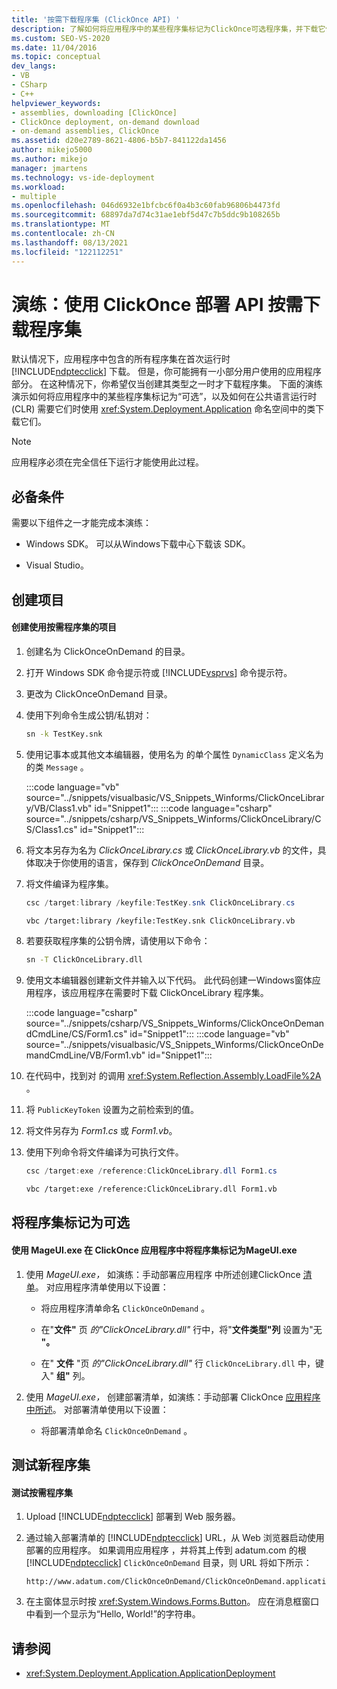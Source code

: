 ```yaml
---
title: '按需下载程序集 (ClickOnce API) '
description: 了解如何将应用程序中的某些程序集标记为ClickOnce可选程序集，并下载它们（当公共语言运行时需要它们时）。
ms.custom: SEO-VS-2020
ms.date: 11/04/2016
ms.topic: conceptual
dev_langs:
- VB
- CSharp
- C++
helpviewer_keywords:
- assemblies, downloading [ClickOnce]
- ClickOnce deployment, on-demand download
- on-demand assemblies, ClickOnce
ms.assetid: d20e2789-8621-4806-b5b7-841122da1456
author: mikejo5000
ms.author: mikejo
manager: jmartens
ms.technology: vs-ide-deployment
ms.workload:
- multiple
ms.openlocfilehash: 046d6932e1bfcbc6f0a4b3c60fab96806b4473fd
ms.sourcegitcommit: 68897da7d74c31ae1ebf5d47c7b5ddc9b108265b
ms.translationtype: MT
ms.contentlocale: zh-CN
ms.lasthandoff: 08/13/2021
ms.locfileid: "122112251"
---
```

# <a name="walkthrough-download-assemblies-on-demand-with-the-clickonce-deployment-api"></a>演练：使用 ClickOnce 部署 API 按需下载程序集
默认情况下，应用程序中包含的所有程序集在首次运行时 [!INCLUDE[ndptecclick](../deployment/includes/ndptecclick_md.md)] 下载。 但是，你可能拥有一小部分用户使用的应用程序部分。 在这种情况下，你希望仅当创建其类型之一时才下载程序集。 下面的演练演示如何将应用程序中的某些程序集标记为“可选”，以及如何在公共语言运行时 (CLR) 需要它们时使用 <xref:System.Deployment.Application> 命名空间中的类下载它们。

> [!NOTE]
> 应用程序必须在完全信任下运行才能使用此过程。

## <a name="prerequisites"></a>必备条件
 需要以下组件之一才能完成本演练：

- Windows SDK。 可以从Windows下载中心下载该 SDK。

- Visual Studio。

## <a name="create-the-projects"></a>创建项目

#### <a name="to-create-a-project-that-uses-an-on-demand-assembly"></a>创建使用按需程序集的项目

1. 创建名为 ClickOnceOnDemand 的目录。

2. 打开 Windows SDK 命令提示符或 [!INCLUDE[vsprvs](../code-quality/includes/vsprvs_md.md)] 命令提示符。

3. 更改为 ClickOnceOnDemand 目录。

4. 使用下列命令生成公钥/私钥对：

   ```cmd
   sn -k TestKey.snk
   ```

5. 使用记事本或其他文本编辑器，使用名为 的单个属性 `DynamicClass` 定义名为 的类 `Message` 。

    :::code language="vb" source="../snippets/visualbasic/VS_Snippets_Winforms/ClickOnceLibrary/VB/Class1.vb" id="Snippet1":::
    :::code language="csharp" source="../snippets/csharp/VS_Snippets_Winforms/ClickOnceLibrary/CS/Class1.cs" id="Snippet1":::

6. 将文本另存为名为 *ClickOnceLibrary.cs* 或 *ClickOnceLibrary.vb* 的文件，具体取决于你使用的语言，保存到 *ClickOnceOnDemand* 目录。

7. 将文件编译为程序集。

   ```csharp
   csc /target:library /keyfile:TestKey.snk ClickOnceLibrary.cs
   ```

   ```vb
   vbc /target:library /keyfile:TestKey.snk ClickOnceLibrary.vb
   ```

8. 若要获取程序集的公钥令牌，请使用以下命令：

   ```cmd
   sn -T ClickOnceLibrary.dll
   ```

9. 使用文本编辑器创建新文件并输入以下代码。 此代码创建一Windows窗体应用程序，该应用程序在需要时下载 ClickOnceLibrary 程序集。

    :::code language="csharp" source="../snippets/csharp/VS_Snippets_Winforms/ClickOnceOnDemandCmdLine/CS/Form1.cs" id="Snippet1":::
    :::code language="vb" source="../snippets/visualbasic/VS_Snippets_Winforms/ClickOnceOnDemandCmdLine/VB/Form1.vb" id="Snippet1":::

10. 在代码中，找到对 的调用 <xref:System.Reflection.Assembly.LoadFile%2A> 。

11. 将 `PublicKeyToken` 设置为之前检索到的值。

12. 将文件另存为 *Form1.cs* 或 *Form1.vb*。

13. 使用下列命令将文件编译为可执行文件。

    ```csharp
    csc /target:exe /reference:ClickOnceLibrary.dll Form1.cs
    ```

    ```vb
    vbc /target:exe /reference:ClickOnceLibrary.dll Form1.vb
    ```

## <a name="mark-assemblies-as-optional"></a>将程序集标记为可选

#### <a name="to-mark-assemblies-as-optional-in-your-clickonce-application-by-using-mageuiexe"></a>使用 MageUI.exe 在 ClickOnce 应用程序中将程序集标记为MageUI.exe

1. 使用 *MageUI.exe，* 如演练：手动部署应用程序 中所述创建ClickOnce [清单](../deployment/walkthrough-manually-deploying-a-clickonce-application.md)。 对应用程序清单使用以下设置：

    - 将应用程序清单命名 `ClickOnceOnDemand` 。

    - 在"**文件"** 页 *的"ClickOnceLibrary.dll"* 行中，将"**文件类型"列** 设置为"无 **"。**

    - 在" **文件** "页 *的"ClickOnceLibrary.dll"* 行 `ClickOnceLibrary.dll` 中，键入" **组"** 列。

2. 使用 *MageUI.exe，* 创建部署清单，如演练：手动部署 ClickOnce [应用程序中所述](../deployment/walkthrough-manually-deploying-a-clickonce-application.md)。 对部署清单使用以下设置：

    - 将部署清单命名 `ClickOnceOnDemand` 。

## <a name="testing-the-new-assembly"></a>测试新程序集

#### <a name="to-test-your-on-demand-assembly"></a>测试按需程序集

1. Upload [!INCLUDE[ndptecclick](../deployment/includes/ndptecclick_md.md)] 部署到 Web 服务器。

2. 通过输入部署清单的 [!INCLUDE[ndptecclick](../deployment/includes/ndptecclick_md.md)] URL，从 Web 浏览器启动使用 部署的应用程序。 如果调用应用程序 ，并将其上传到 adatum.com 的根 [!INCLUDE[ndptecclick](../deployment/includes/ndptecclick_md.md)] `ClickOnceOnDemand` 目录，则 URL 将如下所示：

   ```
   http://www.adatum.com/ClickOnceOnDemand/ClickOnceOnDemand.application
   ```

3. 在主窗体显示时按 <xref:System.Windows.Forms.Button>。 应在消息框窗口中看到一个显示为“Hello, World!”的字符串。

## <a name="see-also"></a>请参阅
- <xref:System.Deployment.Application.ApplicationDeployment>